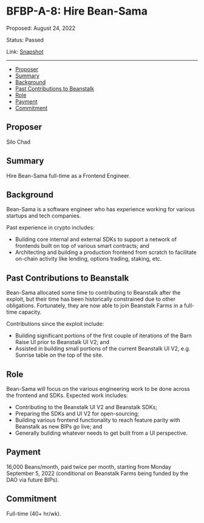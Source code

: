 # BFBP-A-8: Hire Bean-Sama

Proposed: August 24, 2022

Status: Passed

Link: [Snapshot](https://snapshot.org/#/beanstalkfarmsbudget.eth/proposal/0x1aa70de18a1fe32fb53e438bd4883d11a79bdd849651f47f48c4c973b377db06)

---

- [Proposer](#proposer)
- [Summary](#summary)
- [Background](#background)
- [Past Contributions to Beanstalk](#past-contributions-to-beanstalk)
- [Role](#role)
- [Payment](#payment)
- [Commitment](#commitment)

## Proposer

Silo Chad

## Summary

Hire Bean-Sama full-time as a Frontend Engineer.

## Background

Bean-Sama is a software engineer who has experience working for various startups and tech companies.

Past experience in crypto includes:
* Building core internal and external SDKs to support a network of frontends built on top of various smart contracts; and
* Architecting and building a production frontend from scratch to facilitate on-chain activity like lending, options trading, staking, etc.

## Past Contributions to Beanstalk

Bean-Sama allocated some time to contributing to Beanstalk after the exploit, but their time has been historically constrained due to other obligations. Fortunately, they are now able to join Beanstalk Farms in a full-time capacity.

Contributions since the exploit include:
* Building significant portions of the first couple of iterations of the Barn Raise UI prior to Beanstalk UI V2; and
* Assisted in building small portions of the current Beanstalk UI V2, e.g. Sunrise table on the top of the site.

## Role

Bean-Sama will focus on the various engineering work to be done across the frontend and SDKs. Expected work includes:
* Contributing to the Beanstalk UI V2 and Beanstalk SDKs;
* Preparing the SDKs and UI V2 for open-sourcing;
* Building various frontend functionality to reach feature parity with Beanstalk as new BIPs go live; and
* Generally building whatever needs to get built from a UI perspective.

## Payment

16,000 Beans/month, paid twice per month, starting from Monday September 5, 2022 (conditional on Beanstalk Farms being funded by the DAO via future BIPs).

## Commitment

Full-time (40+ hr/wk).
